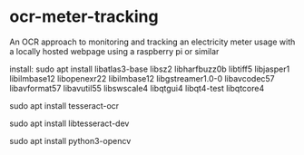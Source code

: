 # ocr-meter-tracking
An OCR approach to monitoring and tracking an electricity meter usage with a locally hosted webpage using a raspberry pi or similar

install:
sudo apt install libatlas3-base libsz2 libharfbuzz0b libtiff5 libjasper1 libilmbase12 libopenexr22 libilmbase12 libgstreamer1.0-0 libavcodec57 libavformat57 libavutil55 libswscale4 libqtgui4 libqt4-test libqtcore4

sudo apt install tesseract-ocr

sudo apt install libtesseract-dev

sudo apt install python3-opencv